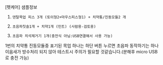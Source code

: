 [펫케어] 샘플정보

1.     덴탈목업 피스 3개 (토이형2+마우스피스형1) + 치약통/진동모듈2 개
2.     초음파칫솔1개 + 치약1개 (민트) (사람용-검토용)
3.     초음파 치석제거기 1개(충전식 아님:USB연결해서 사용 가능)


1번의 치약통 진동모듈중 표기된 목업 하나는 하단 버튼 누르면 초음파 동작하기는 하나
이음새가 방수처리 되지 않아 테스트시 주의가 필요할 것같습니다.(분해후 micro USB로 충전 가능)
